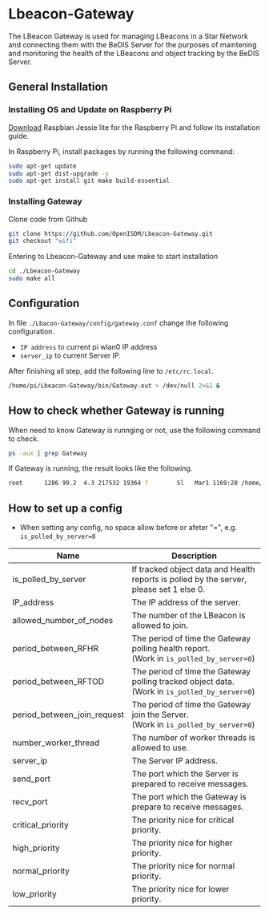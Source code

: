 # Lbeacon-Gateway

The LBeacon Gateway is used for managing LBeacons in a Star Network and connecting them with the BeDIS Server for the purposes of  maintening and monitoring the health of the LBeacons and object tracking by the BeDIS Server.

## General Installation

### Installing OS and Update on Raspberry Pi

[Download](https://www.raspberrypi.org/downloads/raspbian/) Raspbian Jessie lite for the Raspberry Pi and follow its installation guide.

In Raspberry Pi, install packages by running the following command:
```sh
sudo apt-get update
sudo apt-get dist-upgrade -y
sudo apt-get install git make build-essential
```

### Installing Gateway

Clone code from Github
```sh
git clone https://github.com/OpenISDM/Lbeacon-Gateway.git
git checkout "wifi"
```

Entering to Lbeacon-Gateway and use make to start installation
```sh
cd ./Lbeacon-Gateway
sudo make all
```
## Configuration

In file `./Lbacon-Gateway/config/gateway.conf` change the following configuration.
* `IP address` to current pi wlan0 IP address
* `server_ip` to current Server IP.

After finishing all step, add the following line to `/etc/rc.local`.
```sh
/home/pi/Lbeacon-Gateway/bin/Gateway.out > /dev/null 2>&1 &
```

## How to check whether Gateway is running

When need to know Gateway is runnging or not, use the following command to check.
```sh
ps -aux | grep Gateway
```
If Gateway is running, the result looks like the following.
```sh
root      1286 99.2  4.3 217532 19364 ?        Sl   Mar1 1169:28 /home/pi/Lbeacon-Gateway/bin/Gateway.out
```

## How to set up a config
* When setting any config, no space allow before or afeter "=", e.g. `is_polled_by_server=0`

Name                            | Description
--------------------------------|--------------------------------------------------------------------------------------
is_polled_by_server             | If tracked object data and Health reports is polled by the server, please set 1 else 0. 
IP_address                      | The IP address of the server.
allowed_number_of_nodes         | The number of the LBeacon is allowed to join.
period_between_RFHR             | The period of time the Gateway polling health report.<br />(Work in `is_polled_by_server=0`)
period_between_RFTOD            | The period of time the Gateway polling tracked object data.<br />(Work in `is_polled_by_server=0`)
period_between_join_request     | The period of time the Gateway join the Server.<br />(Work in `is_polled_by_server=0`)
number_worker_thread            | The number of worker threads is allowed to use. 
server_ip                       | The Server IP address.
send_port                       | The port which the Server is prepared to receive messages.
recv_port                       | The port which the Gateway is prepare to receive messages.
critical_priority               | The priority nice for critical priority.
high_priority                   | The priority nice for higher priority.
normal_priority                 | The priority nice for normal priority.
low_priority                    | The priority nice for lower priority.
